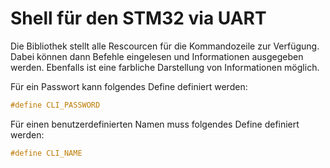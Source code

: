 # Shell für den STM32 via UART
Die Bibliothek stellt alle Rescourcen für die Kommandozeile zur Verfügung. Dabei können dann
Befehle eingelesen und Informationen ausgegeben werden. Ebenfalls ist eine farbliche
Darstellung von Informationen möglich.

Für ein Passwort kann folgendes Define definiert werden:

```C
#define CLI_PASSWORD
```

Für einen benutzerdefinierten Namen muss folgendes Define definiert werden:

```C
#define CLI_NAME
```